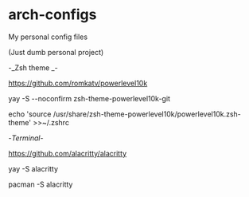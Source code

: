 # arch-configs
My personal config files

(Just dumb personal project)

-_Zsh theme _-

https://github.com/romkatv/powerlevel10k

yay -S --noconfirm zsh-theme-powerlevel10k-git

echo 'source /usr/share/zsh-theme-powerlevel10k/powerlevel10k.zsh-theme' >>~/.zshrc

-_Terminal_-

https://github.com/alacritty/alacritty

yay -S alacritty

pacman -S alacritty



